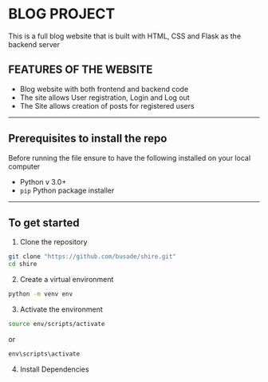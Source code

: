 # BLOG PROJECT

This is a full blog website that is built with HTML, CSS and Flask as the backend server


## FEATURES OF THE WEBSITE

- Blog website with both frontend and backend code 
- The site allows User registration, Login and Log out
- The Site allows creation of posts for registered users

----
## Prerequisites to install the repo
Before running the file ensure to have the following installed on your local computer

- Python v 3.0+
- `pip` Python package installer


----
## To get started
1. Clone the repository
``` bash
git clone "https://github.com/busade/shire.git"
cd shire
```
2. Create a virtual environment
``` bash
python -m venv env
```
3. Activate the environment
``` bash
source env/scripts/activate
```
or 
```cmd
env\scripts\activate
```
4. Install Dependencies
``` bash





